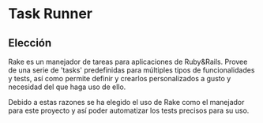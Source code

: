 # Task Runner

## Elección

Rake es un manejador de tareas para aplicaciones de Ruby&Rails. Provee de una serie de 'tasks' predefinidas para múltiples tipos de funcionalidades y tests, así como permite 
definir y crearlos personalizados a gusto y necesidad del que haga uso de ello.

Debido a estas razones se ha elegido el uso de Rake como el manejador para este proyecto y así poder automatizar los tests precisos para su uso.
